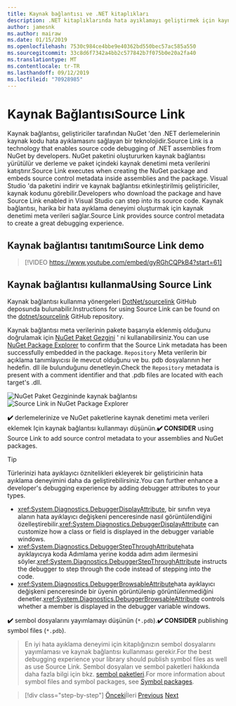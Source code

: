 ```yaml
---
title: Kaynak bağlantısı ve .NET kitaplıkları
description: .NET kitaplıklarında hata ayıklamayı geliştirmek için kaynak bağlantısını kullanmaya yönelik en iyi yöntem önerileri.
author: jamesnk
ms.author: mairaw
ms.date: 01/15/2019
ms.openlocfilehash: 7530c984ce4bbe9e40362bd550bec57ac585a550
ms.sourcegitcommit: 33c8d6f7342a4bb2c577842b7f075b0e20a2fa40
ms.translationtype: MT
ms.contentlocale: tr-TR
ms.lasthandoff: 09/12/2019
ms.locfileid: "70928985"
---
```

# <a name="source-link"></a><span data-ttu-id="2d45f-103">Kaynak Bağlantısı</span><span class="sxs-lookup"><span data-stu-id="2d45f-103">Source Link</span></span>

<span data-ttu-id="2d45f-104">Kaynak bağlantısı, geliştiriciler tarafından NuGet 'den .NET derlemelerinin kaynak kodu hata ayıklamasını sağlayan bir teknolojidir.</span><span class="sxs-lookup"><span data-stu-id="2d45f-104">Source Link is a technology that enables source code debugging of .NET assemblies from NuGet by developers.</span></span> <span data-ttu-id="2d45f-105">NuGet paketini oluştururken kaynak bağlantısı yürütülür ve derleme ve paket içindeki kaynak denetimi meta verilerini katıştırır.</span><span class="sxs-lookup"><span data-stu-id="2d45f-105">Source Link executes when creating the NuGet package and embeds source control metadata inside assemblies and the package.</span></span> <span data-ttu-id="2d45f-106">Visual Studio 'da paketini indirir ve kaynak bağlantısı etkinleştirilmiş geliştiriciler, kaynak kodunu görebilir.</span><span class="sxs-lookup"><span data-stu-id="2d45f-106">Developers who download the package and have Source Link enabled in Visual Studio can step into its source code.</span></span> <span data-ttu-id="2d45f-107">Kaynak bağlantısı, harika bir hata ayıklama deneyimi oluşturmak için kaynak denetimi meta verileri sağlar.</span><span class="sxs-lookup"><span data-stu-id="2d45f-107">Source Link provides source control metadata to create a great debugging experience.</span></span>

## <a name="source-link-demo"></a><span data-ttu-id="2d45f-108">Kaynak bağlantısı tanıtımı</span><span class="sxs-lookup"><span data-stu-id="2d45f-108">Source Link demo</span></span>

> [!VIDEO https://www.youtube.com/embed/gyRGhCQPkB4?start=61]

## <a name="using-source-link"></a><span data-ttu-id="2d45f-109">Kaynak bağlantısı kullanma</span><span class="sxs-lookup"><span data-stu-id="2d45f-109">Using Source Link</span></span>

<span data-ttu-id="2d45f-110">Kaynak bağlantısı kullanma yönergeleri [DotNet/sourcelink](https://github.com/dotnet/sourcelink/blob/master/README.md) GitHub deposunda bulunabilir.</span><span class="sxs-lookup"><span data-stu-id="2d45f-110">Instructions for using Source Link can be found on the [dotnet/sourcelink](https://github.com/dotnet/sourcelink/blob/master/README.md) GitHub repository.</span></span>

<span data-ttu-id="2d45f-111">Kaynak bağlantısı meta verilerinin pakete başarıyla eklenmiş olduğunu doğrulamak için [NuGet Paket Gezgini](https://github.com/NuGetPackageExplorer/NuGetPackageExplorer) ' ni kullanabilirsiniz.</span><span class="sxs-lookup"><span data-stu-id="2d45f-111">You can use [NuGet Package Explorer](https://github.com/NuGetPackageExplorer/NuGetPackageExplorer) to confirm that the Source Link metadata has been successfully embedded in the package.</span></span> <span data-ttu-id="2d45f-112">`Repository` Meta verilerin bir açıklama tanımlayıcısı ile mevcut olduğunu ve bu. pdb dosyalarının her hedefin. dll ile bulunduğunu denetleyin.</span><span class="sxs-lookup"><span data-stu-id="2d45f-112">Check the `Repository` metadata is present with a comment identifier and that .pdb files are located with each target's .dll.</span></span>

<span data-ttu-id="2d45f-113">![NuGet Paket Gezgininde kaynak bağlantısı](./media/sourcelink/nuget-package-explorer-sourcelink.png "NuGet Paket Gezgininde kaynak bağlantısı")</span><span class="sxs-lookup"><span data-stu-id="2d45f-113">![Source Link in NuGet Package Explorer](./media/sourcelink/nuget-package-explorer-sourcelink.png "Source Link in NuGet Package Explorer")</span></span>

<span data-ttu-id="2d45f-114">**✔️** derlemelerinize ve NuGet paketlerine kaynak denetimi meta verileri eklemek Için kaynak bağlantısı kullanmayı düşünün.</span><span class="sxs-lookup"><span data-stu-id="2d45f-114">**✔️ CONSIDER** using Source Link to add source control metadata to your assemblies and NuGet packages.</span></span>

> [!TIP]
> <span data-ttu-id="2d45f-115">Türlerinizi hata ayıklayıcı öznitelikleri ekleyerek bir geliştiricinin hata ayıklama deneyimini daha da geliştirebilirsiniz.</span><span class="sxs-lookup"><span data-stu-id="2d45f-115">You can further enhance a developer's debugging experience by adding debugger attributes to your types.</span></span>
>
> * <span data-ttu-id="2d45f-116"><xref:System.Diagnostics.DebuggerDisplayAttribute>, bir sınıfın veya alanın hata ayıklayıcı değişkeni penceresinde nasıl görüntülendiğini özelleştirebilir.</span><span class="sxs-lookup"><span data-stu-id="2d45f-116"><xref:System.Diagnostics.DebuggerDisplayAttribute> can customize how a class or field is displayed in the debugger variable windows.</span></span>
> * <span data-ttu-id="2d45f-117"><xref:System.Diagnostics.DebuggerStepThroughAttribute>hata ayıklayıcıya koda Adımlama yerine kodda adım adım ilermesini söyler.</span><span class="sxs-lookup"><span data-stu-id="2d45f-117"><xref:System.Diagnostics.DebuggerStepThroughAttribute> instructs the debugger to step through the code instead of stepping into the code.</span></span>
> * <span data-ttu-id="2d45f-118"><xref:System.Diagnostics.DebuggerBrowsableAttribute>hata ayıklayıcı değişkeni penceresinde bir üyenin görüntülenip görüntülenmediğini denetler.</span><span class="sxs-lookup"><span data-stu-id="2d45f-118"><xref:System.Diagnostics.DebuggerBrowsableAttribute> controls whether a member is displayed in the debugger variable windows.</span></span>

<span data-ttu-id="2d45f-119">**✔️** sembol dosyalarını yayımlamayı düşünün (`*.pdb`).</span><span class="sxs-lookup"><span data-stu-id="2d45f-119">**✔️ CONSIDER** publishing symbol files (`*.pdb`).</span></span>

> <span data-ttu-id="2d45f-120">En iyi hata ayıklama deneyimi için kitaplığınızın sembol dosyalarını yayımlaması ve kaynak bağlantısı kullanması gerekir.</span><span class="sxs-lookup"><span data-stu-id="2d45f-120">For the best debugging experience your library should publish symbol files as well as use Source Link.</span></span> <span data-ttu-id="2d45f-121">Sembol dosyaları ve sembol paketleri hakkında daha fazla bilgi için bkz. [sembol paketleri](./nuget.md#symbol-packages).</span><span class="sxs-lookup"><span data-stu-id="2d45f-121">For more information about symbol files and symbol packages, see [Symbol packages](./nuget.md#symbol-packages).</span></span>

>[!div class="step-by-step"]
><span data-ttu-id="2d45f-122">[Önceki](dependencies.md)İleri
>[](publish-nuget-package.md)</span><span class="sxs-lookup"><span data-stu-id="2d45f-122">[Previous](dependencies.md)
[Next](publish-nuget-package.md)</span></span>
